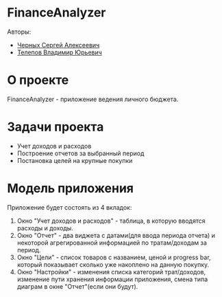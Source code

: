 # FinanceAnalyzer

Авторы:
* [Черных Сергей Алексеевич](https://github.com/SergeyChernykh)
* [Телепов Владимир Юрьевич](https://github.com/vladimirtelepov)

# О проекте
FinanceAnalyzer - приложение ведения личного бюджета. 

# Задачи проекта
* Учет доходов и расходов
* Построение отчетов за выбранный период
* Постановка целей на крупные покупки

# Модель приложения
Приложение будет состоять из 4 вкладок:
1. Окно "Учет доходов и расходов" - таблица, в которую вводятся расходы и доходы.
2. Окно "Отчет" - два виджета с датами(для ввода периода отчета) и некоторой агрегированной информацией по тратам/доходам за период.
3. Окно "Цели" - список товаров с названием, ценой и progress bar, который показывает сколько уже накоплено на данную покупку. 
4. Окно "Настройки" - изменения списка категорий трат/доходов, изменение пути хранения информации приложения, смена типа диаграм в окне "Отчет"(если они будут).
